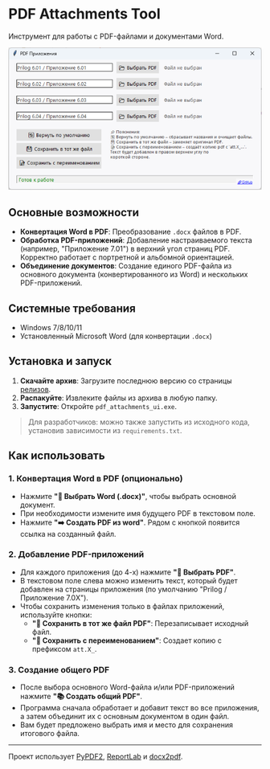 # PDF Attachments Tool

Инструмент для работы с PDF-файлами и документами Word.

![Интерфейс программы](assets/screenshot.png)

## Основные возможности

- **Конвертация Word в PDF**: Преобразование `.docx` файлов в PDF.
- **Обработка PDF-приложений**: Добавление настраиваемого текста (например, "Приложение 7.01") в верхний угол страниц PDF. Корректно работает с портретной и альбомной ориентацией.
- **Объединение документов**: Создание единого PDF-файла из основного документа (конвертированного из Word) и нескольких PDF-приложений.

## Системные требования

- Windows 7/8/10/11
- Установленный Microsoft Word (для конвертации `.docx`)

## Установка и запуск

1.  **Скачайте архив**: Загрузите последнюю версию со страницы [релизов](https://github.com/jackal100500/pdf-attachments-tool/releases).
2.  **Распакуйте**: Извлеките файлы из архива в любую папку.
3.  **Запустите**: Откройте `pdf_attachments_ui.exe`.

> Для разработчиков: можно также запустить из исходного кода, установив зависимости из `requirements.txt`.

## Как использовать

### 1. Конвертация Word в PDF (опционально)

- Нажмите **"📄 Выбрать Word (.docx)"**, чтобы выбрать основной документ.
- При необходимости измените имя будущего PDF в текстовом поле.
- Нажмите **"➡️ Создать PDF из word"**. Рядом с кнопкой появится ссылка на созданный файл.

### 2. Добавление PDF-приложений

- Для каждого приложения (до 4-х) нажмите **"📂 Выбрать PDF"**.
- В текстовом поле слева можно изменить текст, который будет добавлен на страницы приложения (по умолчанию "Prilog / Приложение 7.0X").
- Чтобы сохранить изменения только в файлах приложений, используйте кнопки:
    - **"💾 Сохранить в тот же файл PDF"**: Перезаписывает исходный файл.
    - **"📝 Сохранить с переименованием"**: Создает копию с префиксом `att.X_`.

### 3. Создание общего PDF

- После выбора основного Word-файла и/или PDF-приложений нажмите **"📚 Создать общий PDF"**.
- Программа сначала обработает и добавит текст во все приложения, а затем объединит их с основным документом в один файл.
- Вам будет предложено выбрать имя и место для сохранения итогового файла.

---

Проект использует [PyPDF2](https://pypdf2.readthedocs.io/), [ReportLab](https://www.reportlab.com/) и [docx2pdf](https://github.com/AlJohri/docx2pdf).
